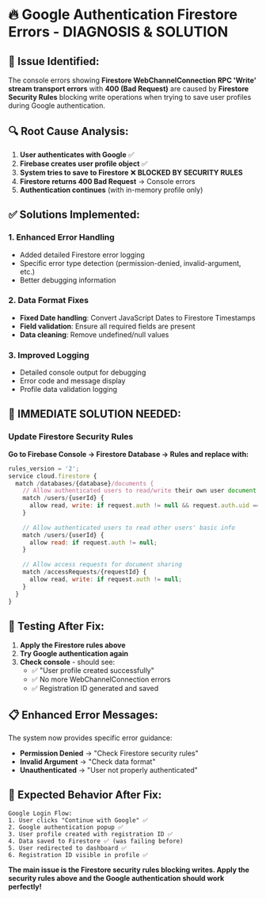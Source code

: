 # 🔥 Google Authentication Firestore Errors - DIAGNOSIS & SOLUTION

## 🚨 **Issue Identified:**

The console errors showing **Firestore WebChannelConnection RPC 'Write' stream transport errors** with **400 (Bad Request)** are caused by **Firestore Security Rules** blocking write operations when trying to save user profiles during Google authentication.

## 🔍 **Root Cause Analysis:**

1. **User authenticates with Google** ✅
2. **Firebase creates user profile object** ✅  
3. **System tries to save to Firestore** ❌ **BLOCKED BY SECURITY RULES**
4. **Firestore returns 400 Bad Request** → Console errors
5. **Authentication continues** (with in-memory profile only)

## ✅ **Solutions Implemented:**

### 1. **Enhanced Error Handling**
- Added detailed Firestore error logging
- Specific error type detection (permission-denied, invalid-argument, etc.)
- Better debugging information

### 2. **Data Format Fixes**
- **Fixed Date handling**: Convert JavaScript Dates to Firestore Timestamps
- **Field validation**: Ensure all required fields are present
- **Data cleaning**: Remove undefined/null values

### 3. **Improved Logging**
- Detailed console output for debugging
- Error code and message display
- Profile data validation logging

## 🔧 **IMMEDIATE SOLUTION NEEDED:**

### **Update Firestore Security Rules**

**Go to Firebase Console → Firestore Database → Rules and replace with:**

```javascript
rules_version = '2';
service cloud.firestore {
  match /databases/{database}/documents {
    // Allow authenticated users to read/write their own user document
    match /users/{userId} {
      allow read, write: if request.auth != null && request.auth.uid == userId;
    }
    
    // Allow authenticated users to read other users' basic info
    match /users/{userId} {
      allow read: if request.auth != null;
    }
    
    // Allow access requests for document sharing
    match /accessRequests/{requestId} {
      allow read, write: if request.auth != null;
    }
  }
}
```

## 🧪 **Testing After Fix:**

1. **Apply the Firestore rules above**
2. **Try Google authentication again**
3. **Check console** - should see:
   - ✅ "User profile created successfully"
   - ✅ No more WebChannelConnection errors
   - ✅ Registration ID generated and saved

## 📋 **Enhanced Error Messages:**

The system now provides specific error guidance:
- **Permission Denied** → "Check Firestore security rules"
- **Invalid Argument** → "Check data format" 
- **Unauthenticated** → "User not properly authenticated"

## 🎯 **Expected Behavior After Fix:**

```
Google Login Flow:
1. User clicks "Continue with Google" ✅
2. Google authentication popup ✅
3. User profile created with registration ID ✅
4. Data saved to Firestore ✅ (was failing before)
5. User redirected to dashboard ✅
6. Registration ID visible in profile ✅
```

**The main issue is the Firestore security rules blocking writes. Apply the security rules above and the Google authentication should work perfectly!**

